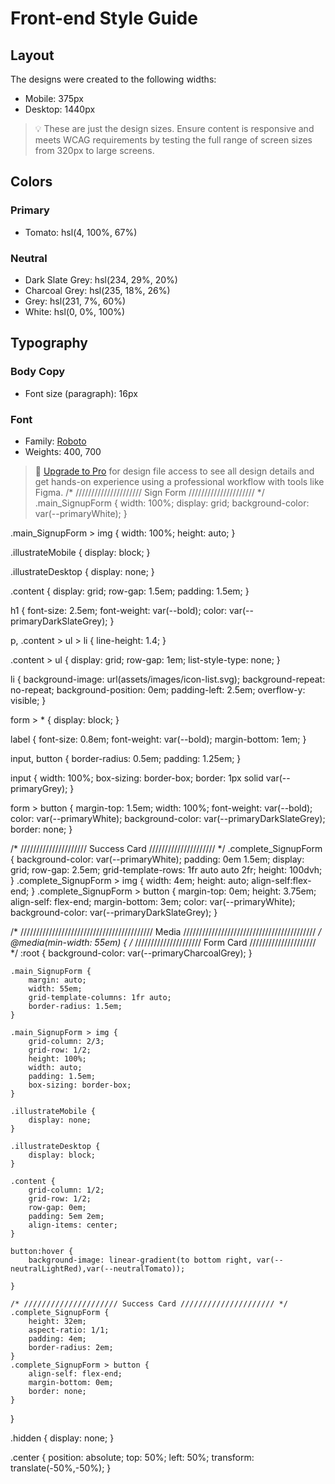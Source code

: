 # Front-end Style Guide

## Layout

The designs were created to the following widths:

- Mobile: 375px
- Desktop: 1440px

> 💡 These are just the design sizes. Ensure content is responsive and meets WCAG requirements by testing the full range of screen sizes from 320px to large screens.

## Colors

### Primary

- Tomato: hsl(4, 100%, 67%)

### Neutral

- Dark Slate Grey: hsl(234, 29%, 20%)
- Charcoal Grey: hsl(235, 18%, 26%)
- Grey: hsl(231, 7%, 60%)
- White: hsl(0, 0%, 100%)

## Typography

### Body Copy

- Font size (paragraph): 16px

### Font

- Family: [Roboto](https://fonts.google.com/specimen/Roboto)
- Weights: 400, 700

> 💎 [Upgrade to Pro](https://www.frontendmentor.io/pro?ref=style-guide) for design file access to see all design details and get hands-on experience using a professional workflow with tools like Figma.
/* ///////////////////// Sign Form ///////////////////// */
.main_SignupForm {
    width: 100%;
    display: grid;
    background-color: var(--primaryWhite);
}

.main_SignupForm > img {
    width: 100%;
    height: auto;
}

.illustrateMobile {
    display: block;
}

.illustrateDesktop {
    display: none;
}

.content {
    display: grid;
    row-gap: 1.5em;
    padding: 1.5em;
}

h1 {
    font-size: 2.5em;
    font-weight: var(--bold);
    color: var(--primaryDarkSlateGrey);
}

p, .content > ul > li {
    line-height: 1.4;
}

.content > ul {
    display: grid;
    row-gap: 1em;
    list-style-type: none;
}

li {
    background-image: url(assets/images/icon-list.svg);
    background-repeat: no-repeat;
    background-position: 0em;
    padding-left: 2.5em;
    overflow-y: visible;
}

form > * {
    display: block;
}

label {
    font-size: 0.8em;
    font-weight: var(--bold);
    margin-bottom: 1em;
}

input,
button {
    border-radius: 0.5em;
    padding: 1.25em;
}

input {
    width: 100%;
    box-sizing: border-box;
    border: 1px solid var(--primaryGrey);
}

form > button {
    margin-top: 1.5em;
    width: 100%;
    font-weight: var(--bold);
    color: var(--primaryWhite);
    background-color: var(--primaryDarkSlateGrey);
    border: none;
}

/* ///////////////////// Success Card ///////////////////// */
.complete_SignupForm {
    background-color: var(--primaryWhite);
    padding: 0em 1.5em;
    display: grid;
    row-gap: 2.5em;
    grid-template-rows: 1fr auto auto 2fr;
    height: 100dvh;
}
.complete_SignupForm > img {
    width: 4em;
    height: auto;
    align-self:flex-end;
}
.complete_SignupForm > button {
    margin-top: 0em;
    height: 3.75em;
    align-self: flex-end;
    margin-bottom: 3em;
    color: var(--primaryWhite);
    background-color: var(--primaryDarkSlateGrey);
}

/* ////////////////////////////////////////// Media ////////////////////////////////////////// */
@media(min-width: 55em) {
    /* ///////////////////// Form Card ///////////////////// */
    :root {
        background-color: var(--primaryCharcoalGrey);
    }

    .main_SignupForm {
        margin: auto;
        width: 55em;
        grid-template-columns: 1fr auto;
        border-radius: 1.5em;
    }

    .main_SignupForm > img {
        grid-column: 2/3;
        grid-row: 1/2;
        height: 100%;
        width: auto;
        padding: 1.5em;
        box-sizing: border-box;
    }

    .illustrateMobile {
        display: none;
    }

    .illustrateDesktop {
        display: block;
    }

    .content {
        grid-column: 1/2;
        grid-row: 1/2;
        row-gap: 0em;
        padding: 5em 2em;
        align-items: center;
    }

    button:hover {
        background-image: linear-gradient(to bottom right, var(--neutralLightRed),var(--neutralTomato));

    }

    /* ///////////////////// Success Card ///////////////////// */
    .complete_SignupForm {
        height: 32em;
        aspect-ratio: 1/1;
        padding: 4em;
        border-radius: 2em;
    }
    .complete_SignupForm > button {
        align-self: flex-end;
        margin-bottom: 0em;
        border: none;
    }
}

.hidden {
    display: none;
}

.center {
    position: absolute;
    top: 50%;
    left: 50%;
    transform: translate(-50%,-50%);
}